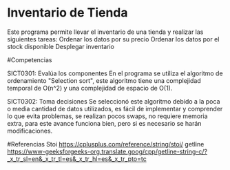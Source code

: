 # Inventario de Tienda
Este programa permite llevar el inventario de una tienda y realizar las siguientes tareas:
Ordenar los datos por su precio
Ordenar los datos por el stock disponible
Desplegar inventario




#Competencias


SICT0301: Evalúa los componentes
En el programa se utiliza el algoritmo de ordenamiento "Selection sort", este algoritmo tiene una complejidad temporal de O(n^2)
y una complejidad de espacio de O(1). 

SICT0302: Toma decisiones
Se seleccionó este algoritmo debido a la poca o media cantidad de datos utilizados, es fácil de implementar y comprender lo que evita problemas, 
se realizan pocos swaps, no requiere memoria extra, para este avance funciona bien, pero si es necesario se harán modificaciones. 

#Referencias
Stoi
https://cplusplus.com/reference/string/stoi/
getline
https://www-geeksforgeeks-org.translate.goog/cpp/getline-string-c/?_x_tr_sl=en&_x_tr_tl=es&_x_tr_hl=es&_x_tr_pto=tc

